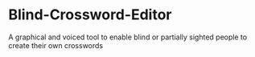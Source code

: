 Blind-Crossword-Editor
======================

A graphical and voiced tool to enable blind or partially sighted people to create their own crosswords
